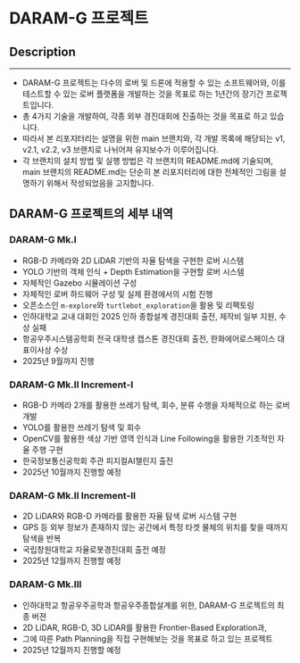 # DARAM-G 프로젝트
## Description
---
- DARAM-G 프로젝트는 다수의 로버 및 드론에 적용할 수 있는 소프트웨어와, 이를 테스트할 수 있는 로버 플랫폼을 개발하는 것을 목표로 하는 1년간의 장기간 프로젝트입니다.
- 총 4가지 기술을 개발하여, 각종 외부 경진대회에 진출하는 것을 목표로 하고 있습니다.
- 따라서 본 리포지터리는 설명을 위한 main 브랜치와, 각 개발 목록에 해당되는 v1, v2.1, v2.2, v3 브랜치로 나뉘어져 유지보수가 이루어집니다.
- 각 브랜치의 설치 방법 및 실행 방법은 각 브랜치의 README.md에 기술되며, main 브랜치의 README.md는 단순히 본 리포지터리에 대한 전체적인 그림을 설명하기 위해서 작성되었음을 고지합니다.

## DARAM-G 프로젝트의 세부 내역
### DARAM-G Mk.I
- RGB-D 카메라와 2D LiDAR 기반의 자율 탐색을 구현한 로버 시스템
- YOLO 기반의 객체 인식 + Depth Estimation을 구현할 로버 시스템
- 자체적인 Gazebo 시뮬레이션 구성
- 자체적인 로버 하드웨어 구성 및 실제 환경에서의 시험 진행
- 오픈소스인 `m-explore`와 `turtlebot_exploration`을 활용 및 리팩토링
- 인하대학교 교내 대회인 2025 인하 종합설계 경진대회 출전, 제작비 일부 지원, 수상 실패
- 항공우주시스템공학회 전국 대학생 캡스톤 경진대회 출전, 한화에어로스페이스 대표이사상 수상
- 2025년 9월까지 진행

### DARAM-G Mk.II Increment-I
- RGB-D 카메라 2개를 활용한 쓰레기 탐색, 회수, 분류 수행을 자체적으로 하는 로버 개발
- YOLO를 활용한 쓰레기 탐색 및 회수
- OpenCV를 활용한 색상 기반 영역 인식과 Line Following을 활용한 기초적인 자율 주행 구현
- 한국정보통신공학회 주관 피지컬AI챌린지 출전
- 2025년 10월까지 진행할 예정

### DARAM-G Mk.II Increment-II
- 2D LiDAR와 RGB-D 카메라를 활용한 자율 탐색 로버 시스템 구현
- GPS 등 외부 정보가 존재하지 않는 공간에서 특정 타겟 물체의 위치를 찾을 때까지 탐색을 반복
- 국립창원대학교 자율로봇경진대회 출전 예정
- 2025년 12월까지 진행할 예정

### DARAM-G Mk.III
- 인하대학교 항공우주공학과 항공우주종합설계를 위한, DARAM-G 프로젝트의 최종 버젼
- 2D LiDAR, RGB-D, 3D LiDAR를 활용한 Frontier-Based Exploration과,
- 그에 따른 Path Planning을 직접 구현해보는 것을 목표로 하고 있는 프로젝트
- 2025년 12월까지 진행할 예정